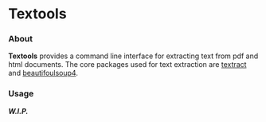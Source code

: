 # Textools

### About
**Textools** provides a command line interface for extracting text from
pdf and html documents. The core packages used for text extraction are
[textract](http://textract.readthedocs.io/en/latest/python_package.html) and
[beautifoulsoup4](https://www.crummy.com/software/BeautifulSoup/bs4/doc/).

### Usage

___W.I.P.___
